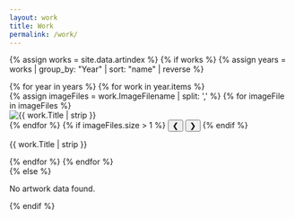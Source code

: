 ```yaml
---
layout: work
title: Work
permalink: /work/
---
```


{% assign works = site.data.artindex %}
{% if works %}
  {% assign years = works | group_by: "Year" | sort: "name" | reverse %}

  <div class="art-grid" id="art-grid">
    {% for year in years %}
      {% for work in year.items %}
        <div class="art-item" data-year="{{ year.name }}" onclick="openModal('{{ work.ImageFilename | escape }}', '{{ work.Title | escape }}', '{{ work.Material | escape }}', '{{ work.Dimensions | escape }}', '{{ work.Description | escape }}')">
          <div class="carousel">
            {% assign imageFiles = work.ImageFilename | split: ',' %}
            {% for imageFile in imageFiles %}
              <div class="carousel-item {% if forloop.first %}active{% endif %}">
                <img src="{{ site.baseurl }}assets/images/work-images/{{ imageFile | strip }}" alt="{{ work.Title | strip }}" class="art-image" loading="lazy">
              </div>
            {% endfor %}
            {% if imageFiles.size > 1 %}
              <button class="carousel-arrow prev" onclick="moveCarousel(this, -1); event.stopPropagation();">&#10094;</button>
              <button class="carousel-arrow next" onclick="moveCarousel(this, 1); event.stopPropagation();">&#10095;</button>
            {% endif %}
          </div>
          <p class="art-title">{{ work.Title | strip }}</p>
        </div>
      {% endfor %}
    {% endfor %}
  </div>
{% else %}
  <p>No artwork data found.</p>
{% endif %}

<style>
  .home-button {
    font-size: 22px;
    font-weight: bold;
  }
</style>

<script>
  function updateYearOnScroll() {
    const items = document.querySelectorAll('.art-item');
    let currentYear = '';
    let scrollPosition = window.scrollY + window.innerHeight / 2;

    items.forEach(item => {
      const rect = item.getBoundingClientRect();
      const itemTop = rect.top + window.scrollY;
      const itemBottom = itemTop + rect.height;
      if (scrollPosition >= itemTop && scrollPosition <= itemBottom) {
        currentYear = item.getAttribute('data-year');
      }
    });

    const ticker = document.getElementById('year-ticker');
    if (ticker && currentYear) {
      ticker.textContent = currentYear;
      ticker.style.fontSize = '32px';
      ticker.style.fontWeight = 'bold';
    }
  }

  window.addEventListener('scroll', updateYearOnScroll);
  document.addEventListener('DOMContentLoaded', updateYearOnScroll);
</script>
